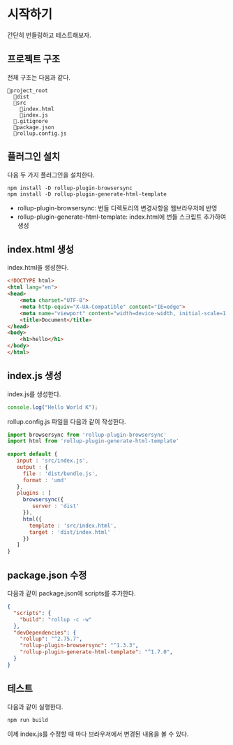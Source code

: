 # 시작하기 

간단히 번들링하고 테스트해보자. 


## 프로젝트 구조
전체 구조는 다음과 같다. 
```
📁project_root
  📁dist
  📁src
    📄index.html
    📄index.js
  📄.gitignore
  📄package.json
  📄rollup.config.js 
```  


## 플러그인 설치 

다음 두 가지 플러그인을 설치한다. 

```
npm install -D rollup-plugin-browsersync 
npm install -D rollup-plugin-generate-html-template
```

* rollup-plugin-browsersync: 번들 디렉토리의 변경사항을 웹브라우저에 반영
* rollup-plugin-generate-html-template: index.html에 번들 스크립트 추가하여 생성


## index.html 생성 

index.html을 생성한다. 
```html
<!DOCTYPE html>
<html lang="en">
<head>
    <meta charset="UTF-8">
    <meta http-equiv="X-UA-Compatible" content="IE=edge">
    <meta name="viewport" content="width=device-width, initial-scale=1.0">
    <title>Document</title>
</head>
<body>
    <h1>hello</h1>
</body>
</html>
```

## index.js 생성 
index.js를 생성한다. 
```jsx
console.log("Hello World K");
```

rollup.config.js 파일을 다음과 같이 작성한다. 
```jsx
import browsersync from 'rollup-plugin-browsersync'
import html from 'rollup-plugin-generate-html-template'
      
export default {
   input : 'src/index.js',
   output : {
     file : 'dist/bundle.js',
     format : 'umd'
   },
   plugins : [
     browsersync({
        server : 'dist'
     }),
     html({
       template : 'src/index.html',
       target : 'dist/index.html'
     })
   ]
}
```

## package.json 수정 

다음과 같이 package.json에 scripts를 추가한다. 
```json
{
  "scripts": {
    "build": "rollup -c -w"
  },
  "devDependencies": {
    "rollup": "^2.75.7",
    "rollup-plugin-browsersync": "^1.3.3",
    "rollup-plugin-generate-html-template": "^1.7.0",
  }
}
```
## 테스트 
다음과 같이 실행한다. 
```
npm run build
```
이제 index.js를 수정할 때 마다 브라우저에서 변경된 내용을 볼 수 있다. 


